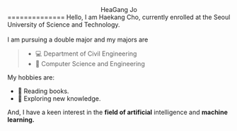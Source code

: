 <center>HeaGang Jo</center>
==============
Hello, I am Haekang Cho, currently enrolled at the Seoul University of Science and Technology.<br><br>
I am pursuing a double major and my majors are

>*  :computer: Department of Civil Engineering
>*  :office: Computer Science and Engineering



My hobbies are:

* :ledger: Reading books.
* :stars: Exploring new knowledge.

And, I have a keen interest in the **field of artificial** intelligence and **machine learning.**
